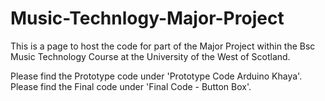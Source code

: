 # Music-Technlogy-Major-Project
This is a page to host the code for part of the Major Project within the Bsc Music Technology Course at the University of the West of Scotland.

Please find the Prototype code under 'Prototype Code Arduino Khaya'.
Please find the Final code under 'Final Code - Button Box'.
